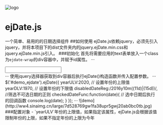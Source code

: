 ![logo](http://ww4.sinaimg.cn/large/7d528769gw1fa38h6e3zkj20fa0bhq35.jpg)
# ejDate.js
一个简单、易用的的日期选择组件
##如何使用
ejDate.js依赖jquery，必须先引入jquery，并将本项目下的dist文件夹内的jquery.ejDate.min.css和jquery.ejDate.min.js引入。
###初始化
首先将需要应用的text表单放入一个class为`ejdate-wrap`的div容器中，并赋予id属性。
···
<div class="ejdate-wrap" id="demo_ejdate">
    <input type="text">
</div>
···
使用jquery选择器获取到div容器后执行ejDate()构造函数并传入配置参数。
···
$('#demo_ejdate').ejDate({
    yearULV:2020,  // 设置年份的上限值
    yearDLV:1970,  // 设置年份的下限值
    disabledDateReg:/2016y10m((11d)|(15d))/,  //筛选不可选日期的正则
    checkedDateFunc:function(date){  // 选中日期后执行的回调函数
        console.log(date);
    }
});
···
![demo](http://ww4.sinaimg.cn/large/7d528769gw1fa38upr5gwj20ab0bc0tb.jpg)
###配置对象
- `yearULV`年份的上限值，如果指定该属性，ejDate.js会根据该值限制年份的上限，如果不指定年份的上限为今年



